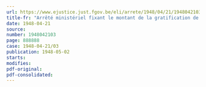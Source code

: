 ```yaml
---
url: https://www.ejustice.just.fgov.be/eli/arrete/1948/04/21/1948042103/justel
title-fr: "Arrêté ministériel fixant le montant de la gratification de vacances à allouer aux apprentis non rémunérés pour l'exercice 1947"
date: 1948-04-21
source:
number: 1948042103
page: 888888
case: 1948-04-21/03
publication: 1948-05-02
starts:
modifies:
pdf-original:
pdf-consolidated:
---
```


